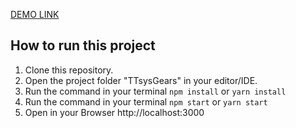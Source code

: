 [DEMO LINK](https://swipeeffect.vercel.app/)

## How to run this project
1. Clone this repository.
2. Open the project folder "TTsysGears" in your editor/IDE.
3. Run the command in your terminal `npm install` or `yarn install`
4. Run the command in your terminal `npm start` or `yarn start`
5. Open in your Browser http://localhost:3000
